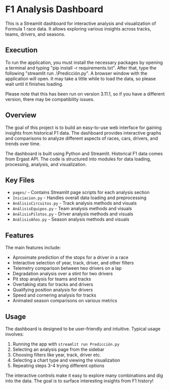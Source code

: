 # F1 Analysis Dashboard

This is a Streamlit dashboard for interactive analysis and visualization of Formula 1 race data. It allows exploring various insights across tracks, teams, drivers, and seasons.

## Execution

To run the application, you must install the necessary packages by opening a terminal and typing "pip install -r requirements.txt". After that, type the following "streamlit run .\Predicción.py". A browser window with the application will open. It may take a little while to load the data, so please wait until it finishes loading.

Please note that this has been run on version 3.11.1, so if you have a different version, there may be compatibility issues.

## Overview

The goal of this project is to build an easy-to-use web interface for gaining insights from historical F1 data. The dashboard provides interactive graphs and comparisons to analyze different aspects of races, cars, drivers, and trends over time.

The dashboard is built using Python and Streamlit. Historical F1 data comes from Ergast API. The code is structured into modules for data loading, processing, analysis, and visualization.

## Key Files

- `pages/` - Contains Streamlit page scripts for each analysis section 
- `Iniciacion.py` - Handles overall data loading and preprocessing
- `AnálisisCircuitos.py` - Track analysis methods and visuals
- `AnálisisEquipos.py` - Team analysis methods and visuals 
- `AnálisisPilotos.py` - Driver analysis methods and visuals
- `AnálisisAños.py` - Season analysis methods and visuals

## Features

The main features include:

- Aproximate prediction of the stops for a driver in a race
- Interactive selection of year, track, driver, and other filters
- Telemetry comparison between two drivers on a lap 
- Degradation analysis over a stint for two drivers
- Pit stop analysis for teams and tracks
- Overtaking stats for tracks and drivers
- Qualifying position analysis for drivers
- Speed and cornering analysis for tracks
- Animated season comparisons on various metrics

## Usage

The dashboard is designed to be user-friendly and intuitive. Typical usage involves:

1. Running the app with `streamlit run Predicción.py`
2. Selecting an analysis page from the sidebar
3. Choosing filters like year, track, driver etc. 
4. Selecting a chart type and viewing the visualization
5. Repeating steps 3-4 trying different options

The interactive controls make it easy to explore many combinations and dig into the data. The goal is to surface interesting insights from F1 history!
